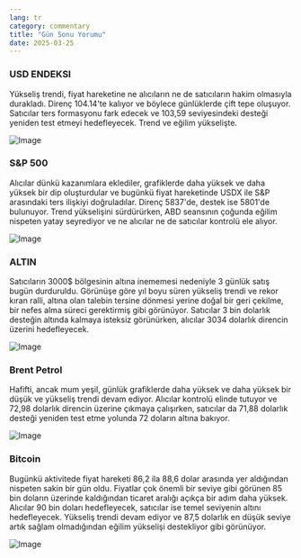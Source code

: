 ```yaml
---
lang: tr
category: commentary
title: "Gün Sonu Yorumu"
date: 2025-03-25
---
```


### USD ENDEKSI

Yükseliş trendi, fiyat hareketine ne alıcıların ne de satıcıların hakim olmasıyla durakladı. Direnç 104.14'te kalıyor ve böylece günlüklerde çift tepe oluşuyor. Satıcılar ters formasyonu fark edecek ve 103,59 seviyesindeki desteği yeniden test etmeyi hedefleyecek. Trend ve eğilim yükselişte.

![Image](https://markleighedu.github.io/img/Mar-2025/25-Mar-2025/usdindex.jpg)

### S&P 500

Alıcılar dünkü kazanımlara eklediler, grafiklerde daha yüksek ve daha yüksek bir dip oluşturdular ve bugünkü fiyat hareketinde USDX ile S&P arasındaki ters ilişkiyi doğruladılar. Direnç 5837'de, destek ise 5801'de bulunuyor. Trend yükselişini sürdürürken, ABD seansının çoğunda eğilim nispeten yatay seyrediyor ve ne alıcılar ne de satıcılar kontrolü ele alıyor.

![Image](https://markleighedu.github.io/img/Mar-2025/25-Mar-2025/sp500.jpg)

### ALTIN

Satıcıların 3000$ bölgesinin altına inememesi nedeniyle 3 günlük satış bugün durduruldu. Görünüşe göre yıl boyu süren yükseliş trendi ve rekor kıran ralli, altına olan talebin tersine dönmesi yerine doğal bir geri çekilme, bir nefes alma süreci gerektirmiş gibi görünüyor. Satıcılar 3 bin dolarlık desteğin altında kalmaya isteksiz görünürken, alıcılar 3034 dolarlık direncin üzerini hedefleyecek.

![Image](https://markleighedu.github.io/img/Mar-2025/25-Mar-2025/gold.jpg)

### Brent Petrol

Hafifti, ancak mum yeşil, günlük grafiklerde daha yüksek ve daha yüksek bir düşük ve yükseliş trendi devam ediyor. Alıcılar kontrolü elinde tutuyor ve 72,98 dolarlık direncin üzerine çıkmaya çalışırken, satıcılar da 71,88 dolarlık desteği yeniden test etme yolunda 72 doların altına bakıyor.

![Image](https://markleighedu.github.io/img/Mar-2025/25-Mar-2025/brentoil.jpg)

### Bitcoin

Bugünkü aktivitede fiyat hareketi 86,2 ila 88,6 dolar arasında yer aldığından nispeten sakin bir gün oldu. Fiyatlar çok önemli bir seviye gibi görünen 85 bin doların üzerinde kaldığından ticaret aralığı açıkça bir adım daha yüksek. Alıcılar 90 bin doları hedefleyecek, satıcılar ise temel seviyenin altını hedefleyecek. Yükseliş trendi devam ediyor ve 87,5 dolarlık en düşük seviye artık sağlam olmadığından eğilim yükselişi destekliyor gibi görünüyor. 

![Image](https://markleighedu.github.io/img/Mar-2025/25-Mar-2025/bitcoin.jpg)

